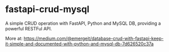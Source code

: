 # fastapi-crud-mysql
A simple CRUD operation with FastAPI, Python and MySQL DB, providing a powerful RESTFul API.

More at: https://medium.com/@emergeit/database-crud-with-fastapi-keep-it-simple-and-documented-with-python-and-mysql-db-7d626520c37a
